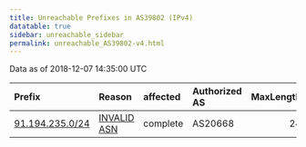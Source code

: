 ```yaml
---
title: Unreachable Prefixes in AS39802 (IPv4)
datatable: true
sidebar: unreachable_sidebar
permalink: unreachable_AS39802-v4.html
---
```


Data as of 2018-12-07 14:35:00 UTC


<div class="datatable-begin"></div>

| Prefix                                                   | Reason                                                                                                 | affected   | Authorized AS   |   MaxLength | Anchor                                         |   unreachable /24s |
|:---------------------------------------------------------|:-------------------------------------------------------------------------------------------------------|:-----------|:----------------|------------:|:-----------------------------------------------|-------------------:|
| [91.194.235.0/24](https://stat.ripe.net/91.194.235.0/24) | [INVALID ASN](https://rpki-validator.ripe.net/announcement-preview?asn=AS39802&prefix=91.194.235.0/24) | complete   | AS20668         |          24 | [RIPE](unreachable_RIPE_NCC_RPKI_Root-v4.html) |                  1 |

<div class="datatable-end"></div>